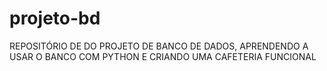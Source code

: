 # projeto-bd
REPOSITÓRIO DE DO PROJETO DE BANCO DE DADOS, APRENDENDO A USAR O BANCO COM PYTHON E CRIANDO UMA CAFETERIA FUNCIONAL
